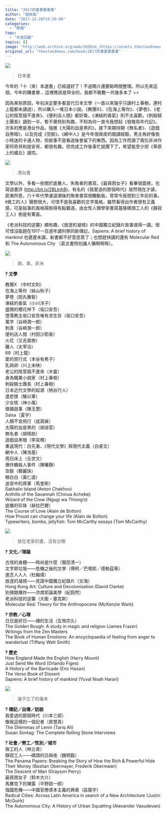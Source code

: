 ```yaml
---
title: "2017的書書書書書"
author: "查映嵐"
date: "2017-12-28T15:39:00"
categories:
  - "閱讀"
tags:
  - "年度回顧"
topics: []
image: "http://web.archive.org/web/2020im_/https://assets.thestandnews.com/media/photos/26197708_1794749917201956_5987415744822652576_o_FD0wp.jpg"
original_url: "thestandnews.com/book/2017的書書書書書"
---
```

![](http://web.archive.org/web/2020im_/https://assets.thestandnews.com/media/photos/26197708_1794749917201956_5987415744822652576_o_FD0wp.jpg)
> 日本書

今年的「十（來）本選書」已經選好了！不過簡介還要點時間整理。所以先來這個，今年的購書單... 這裡應該是齊全的，我都不敢數一共幾多本了 ><

因為某些原因，年初決定要多看當代日本文學（一直以來幾乎只讀村上春樹，連村上龍都未讀過），所以購入一堆日本小說。《教團X》、《在海上等你》、《夢卷》、《老公的陰莖插不進來》、《便利店人間》都好看，《凍結的香氣》則不太喜歡。《刺殺騎士團長》讀到一半，暫不覺特別有趣，不知為何一直令我想起《發條鳥年代記》。次多的應是港台作品，強推《大陽的血是黑的》，接下來期待開《無名者》、《遊戲自黑暗》，以及完成《空臉》。《網中人》是今年很爽皮的閱讀經驗，男主角好像我小時迷的卡通人物，但故事不是看過後會留下的東西。因為工作而讀了兩位非洲作家阿奇貝和提安哥，都很有趣，但完成工作後事忙就擱下了，希望能至少把《草原上的蟻丘》讀完。

![](http://web.archive.org/web/2020im_/https://assets.thestandnews.com/media/photos/26173367_1794749920535289_4540144306737079695_o_ZJars.jpg)
> 港台書

文學以外，多看一些關於底層人、失敗者的書寫，《最貧困女子》看畢很震撼，也寫過書評 (http://bit.ly/2BLtnh8)。有名的《我愛過的那個時代》居然現在才讀，匪夷所思，六十年代學運退潮後的敗者書寫很觸動我，常常令我想到三年前的事。《做工的人》聲勢很大，可惜不是我喜歡的文字風格，雖然看得出作者很有正義感，可是敍事的風格陽剛得有點霸道。由女性人類學家書寫基隆碼頭工人的《靜寂工人》倒是有驚喜。

《老派科技的逆襲》頗有趣，《放逐的凝視》的中國獨立紀錄片故事值得一讀。很可惜沒能趕在1917一百週年讀列寧的新傳記，Sapiens: A brief history of mankind 也遲遲未讀，新書都不好意思買了；也想趕快讀的還有 Molecular Red 和 The Autonomous City （英文書特別讓人懶啊啊啊）。

![](http://web.archive.org/web/2020im_/https://assets.thestandnews.com/media/photos/26171251_1794749907201957_6451751144153104471_o_o0k5K.jpg)
> 歐、美、非洲

**? 文學**

教團X （中村文則）  
在海上等你（絲山秋子）  
夢卷（田丸雅智）  
凍結的香氣（小川洋子）  
盛開的櫻花林下（坂口安吾）  
墮落教主坂口安吾唯有求生存（坂口安吾）  
萬字（谷崎潤一郎）  
刺青（谷崎潤一郎）  
便利店人間（村田沙耶香）  
火花（又吉直樹）  
離人（太宰治）  
69（村上龍）  
愛的禁行式（本谷有希子）  
乳與卵（川上未映）  
老公的陰莖插不進來（木靈）  
身為職業小說家（村上春樹）  
刺殺騎士團長（村上春樹）  
日本近代文學的起源（柄谷行人）  
遣悲懷（駱以軍）  
少女核（神小風）  
徵婚啟事（陳玉慧）  
Salsa（夏宇）  
人類不宜飛行（成英姝）  
太陽的血是黑的（胡淑雯）  
無名者（胡晴舫）  
遊戲自黑暗（李奕樵）  
重返現代：白先勇、《現代文學》與現代主義（白睿文）  
網中人（陳浩基）  
周日床上（丘世文）  
爆炸糖殺人事件（陳曦靜）  
空臉（韓麗珠）  
眼白白（黃仁逵）  
迷宮中的將軍（馬奎斯）  
Sakhalin Island (Anton Chekhov)   
Anthills of the Savannah (Chinua Achebe)  
Wizard of the Crow (Ngugi wa Thiong’o)  
底層的珍珠（赫拉巴爾）  
The Course of Love (Alain de Botton)  
How Proust can change your life (Alain de Botton)   
Typewriters, bombs, jellyfish: Tom McCarthy essays (Tom McCarthy)

![](http://web.archive.org/web/2020im_/https://assets.thestandnews.com/media/photos/25790985_1794749900535291_2405361898588335965_o_UCO1i.jpg)
> 放在老家的書，沒有分類

**? 文化／理論**

古怪的身體——時尚是什麼（鷲田清一）  
文字即垃圾——危機之後的文學（傅柯／巴塔耶／德勒茲等）  
進念人人人（杜翰煬）  
放逐的凝視——見證中國獨立紀錄片（文海）  
Hong Kong Art: Culture and Decolonisation (David Clarke)  
別預期爆炸——洪席耶論美學（紀蔚然）  
老派科技的逆襲（大衛・塞克斯）  
Molecular Red: Theory for the Anthropocene (McKenzie Wark)

**? 宗教／心理**  
日日是好日——禪的生活（玄侑宗久）  
The Golden Bough: A study in magic and religion (James Frazer)  
Writings from the Zen Masters  
The Book of Human Emotions: An encyclopaedia of feeling from anger to wanderlust (Tiffany Watt Smith)

**? 歷史**  
How England Made the English (Harry Mount)  
Just Send Me Word (Orlando Figes)  
A History of the Barricade (Eric Hazan)  
The Verso Book of Dissent  
Sapiens: A brief history of mankind (Yuval Noah Harari)

![](http://web.archive.org/web/2020im_/https://assets.thestandnews.com/media/photos/26165793_1794749903868624_5478327107381757368_n_PrRS4.jpg)
> 幾乎忘了的幾本

**? 傳記／自傳／訪談**  
我愛過的那個時代（川本三郎）  
像我這樣的一個記者（房慧真）  
The Dilemmas of Lenin (Tariq Ali)   
Susan Sontag: The Complete Rolling Stone Interviews

**? 社會／勞工／性別／城市**  
做工的人（林立青）  
靜寂工人——碼頭的日與夜（魏明毅）  
The Panama Papers: Breaking the Story of How the Rich & Powerful Hide Their Money (Bastian Obermayer, Frederik Obermaier)  
The Descent of Man (Grayson Perry)  
最貧困女子（鈴木大介）  
馬賽克下的裸露（平野啟一郎）  
強國危機——中國官僚資本主義的興衰（區龍宇）  
Radical Cities: Across Latin America in search of a New Architecture (Justin McGuirk)   
The Autonomous City: A History of Urban Squatting (Alexander Vasudevan)